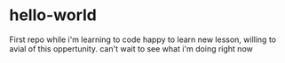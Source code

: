 # hello-world
First repo while i'm learning to code
happy to learn new lesson, willing to avial of this oppertunity.
can't wait to see what i'm doing right now
